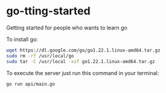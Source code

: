 # go-tting-started
Getting started for people who wants to learn go

To install go:
```bash
wget https://dl.google.com/go/go1.22.1.linux-amd64.tar.gz
sudo rm -rf /usr/local/go
sudo tar -C /usr/local -xzf go1.22.1.linux-amd64.tar.gz
```

To execute the server just run this command in your terminal:
```bash
go run api/main.go
```
